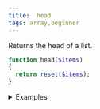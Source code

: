 ```yaml
---
title:  head
tags: array,beginner
---
```

Returns the head of a list.

```php
function head($items)
{
  return reset($items);
}
```

<details>
<summary>Examples</summary>

```php
head([1, 2, 3]); // 1
```

</details>
